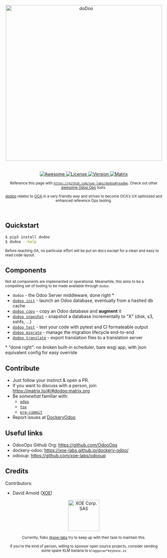 <div align="center">
  <div>
    <img width="500" src="media/logo.svg" alt="doDoo">
  </div>
  <br>
  <br>
  <a href="https://awesome.re">
    <img src="https://awesome.re/badge-flat2.svg" alt="Awesome">
  </a>
  <a href="https://github.com/xoe-labs/dodoo/blob/master/LICENSE">
    <img src="https://img.shields.io/github/license/xoe-labs/dodoo?style=flat-square" alt="License">
  </a>
  <a href="https://pypi.org/project/dodoo">
    <img src="https://img.shields.io/pypi/v/dodoo?style=flat-square" alt="Version">
  </a>
  <a href="https://matrix.to/#/#dodoo:matrix.org">
    <img src="https://img.shields.io/matrix/dodoo:matrix.org?style=flat-square" alt="Matrix">
  </a>
  <p>
    <sub>Reference this page with <a href="https://github.com/xoe-labs/dodoo#readme"><code>https://github.com/xoe-labs/dodoo#readme</code></a>. Check out other <a href="https://github.com/OdooOps/awesome-odoo-ops#readme">awesome Odoo Ops</a> tools.</sub>
  </p>
  <p>
    <sub><a href="https://github.com/xoe-labs/dodoo#readme">dodoo</a> relates to <a href="https://github.com/OCA">OCA</a> in a very friendly way and strives to become OCA's UX optimized and enhanced reference Ops tooling.</sub>
  </p>
  <br>
</div>

## Quickstart

``` bash
$ pip3 install dodoo
$ dodoo --help
```

<sub>Before reaching GA, no particular effort will be put on docs except for a clean and easy to read code layout.</sub>

## Components

<sub>Not all components are implemented or operational. Meanwhile, this aims to be a compelling set of tooling to be made available through `dodoo`.</sub>

- `dodoo` - the Odoo Server middleware, done right *
- [`dodoo init`](https://github.com/xoe-labs/dodoo/tree/master/dodoo-init#readme) - launch an Odoo database, eventually from a hashed db cache
- [`dodoo copy`](https://github.com/xoe-labs/dodoo/tree/master/dodoo-copy#readme) - copy an Odoo database and **augment** it
- [`dodoo snapshot`](https://github.com/xoe-labs/dodoo/tree/master/dodoo-snapshot#readme) - snapshot a database incrementally to "X" (disk, s3, sshfs, ...)
- [`dodoo test`](https://github.com/xoe-labs/dodoo/tree/master/dodoo-test#readme) - test your code with pytest and CI formateable output
- [`dodoo migrate`](https://github.com/xoe-labs/dodoo/tree/master/dodoo-migrate#readme) - manage the migration lifecycle end-to-end
- [`dodoo translate`](https://github.com/xoe-labs/dodoo/tree/master/dodoo-translate#readme) - export translation files to a translation server

\* "done right": no broken built-in scheduler, bare wsgi app, with json equivalent config for easy override


## Contribute

- Just follow your instinct & open a PR.
- If you want to discuss with a person, join https://matrix.to/#/#dodoo:matrix.org.
- Be _somewhat_ familiar with:
    - [`odoo`](https://github.com/odoo/odoo)
    - [`tox`](https://tox.readthedocs.io/en/latest/)
    - [`pre-commit`](https://pre-commit.com/)
- Report issues at [DockeryOdoo](https://github.com/xoe-labs/dockery-odoo/issues>)

## Useful links

  - OdooOps Github Org: https://github.com/OdooOps
  - dockery-odoo: <https://xoe-labs.github.io/dockery-odoo/>
  - odooup: <https://github.com/xoe-labs/odooup>

## Credits

Contributors:

  - David Arnold ([XOE](https://xoe.solutions))


<div align="center">
  <div>
    <a href="https://xoe.solutions">
      <img width="100" src="https://erp.xoe.solutions/logo.png" alt="XOE Corp. SAS">
    </a>
  </div>
  <p>
  <sub>Currently, folks <a href="https://github.com/xoe-labs/">@xoe-labs</a> try to keep up with their task to maintain this.</sub>
  </p>
  <p>
  <sub>If you're the kind of person, willing to sponsor open source projects, consider sending some spare XLM banana to <code>blaggacao*keybase.io</code></sub>
  </p>
</div>
